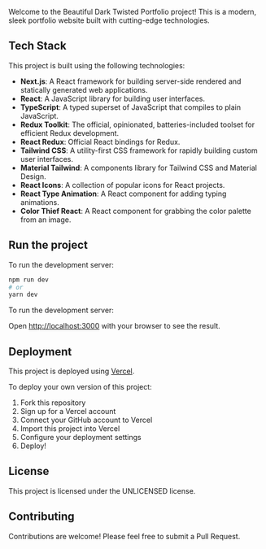 Welcome to the Beautiful Dark Twisted Portfolio project! This is a modern, sleek portfolio website built with cutting-edge technologies.

## Tech Stack

This project is built using the following technologies:

- **Next.js**: A React framework for building server-side rendered and statically generated web applications.
- **React**: A JavaScript library for building user interfaces.
- **TypeScript**: A typed superset of JavaScript that compiles to plain JavaScript.
- **Redux Toolkit**: The official, opinionated, batteries-included toolset for efficient Redux development.
- **React Redux**: Official React bindings for Redux.
- **Tailwind CSS**: A utility-first CSS framework for rapidly building custom user interfaces.
- **Material Tailwind**: A components library for Tailwind CSS and Material Design.
- **React Icons**: A collection of popular icons for React projects.
- **React Type Animation**: A React component for adding typing animations.
- **Color Thief React**: A React component for grabbing the color palette from an image.

## Run the project

To run the development server:

```bash
npm run dev
# or
yarn dev
```

To run the development server:

Open [http://localhost:3000](http://localhost:3000) with your browser to see the result.

## Deployment

This project is deployed using [Vercel](https://vercel.com/).

To deploy your own version of this project:

1. Fork this repository
2. Sign up for a Vercel account
3. Connect your GitHub account to Vercel
4. Import this project into Vercel
5. Configure your deployment settings
6. Deploy!

## License

This project is licensed under the UNLICENSED license.

## Contributing

Contributions are welcome! Please feel free to submit a Pull Request.